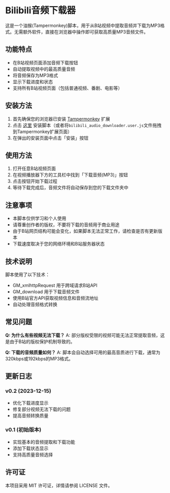 # Bilibili音频下载器

这是一个油猴(Tampermonkey)脚本，用于从B站视频中提取音频并下载为MP3格式。无需额外软件，直接在浏览器中操作即可获取高质量MP3音频文件。

## 功能特点

- 在B站视频页面添加音频下载按钮
- 自动提取视频中的最高质量音频
- 将音频保存为MP3格式
- 显示下载进度和状态
- 支持所有B站视频页面（包括普通视频、番剧、电影等）

## 安装方法

1. 首先确保您的浏览器已安装 [Tampermonkey](https://www.tampermonkey.net/) 扩展
2. 点击 [这里](hhttps://github.com/cheluen/bilibili_onlyddownload_mp3/raw/refs/heads/main/bilibili_audio_downloader.user.js) 安装脚本（或者将`bilibili_audio_downloader.user.js`文件拖拽到Tampermonkey扩展页面）
3. 在弹出的安装页面中点击「安装」按钮

## 使用方法

1. 打开任意B站视频页面
2. 在视频播放器下方的工具栏中找到「下载音频(MP3)」按钮
3. 点击按钮开始下载过程
4. 等待下载完成后，音频文件将自动保存到您的下载文件夹中

## 注意事项

- 本脚本仅供学习和个人使用
- 请尊重创作者的版权，不要将下载的音频用于商业用途
- 由于B站网页结构可能会变化，如果脚本无法正常工作，请检查是否有更新版本
- 下载速度取决于您的网络环境和B站服务器状态

## 技术说明

脚本使用了以下技术：
- GM_xmlhttpRequest 用于跨域请求B站API
- GM_download 用于下载音频文件
- 使用B站官方API获取视频信息和音频流地址
- 自动处理音频格式转换

## 常见问题

**Q: 为什么有些视频无法下载？**
A: 部分版权受限的视频可能无法正常提取音频，这是由于B站的版权保护机制导致的。

**Q: 下载的音频质量如何？**
A: 脚本会自动选择可用的最高音质进行下载，通常为320kbps或192kbps的MP3格式。

## 更新日志

### v0.2 (2023-12-15)
- 优化下载进度显示
- 修复部分视频无法下载的问题
- 提高音频转换质量

### v0.1 (初始版本)
- 实现基本的音频提取和下载功能
- 添加下载状态显示
- 支持高质量音频选择

## 许可证

本项目采用 MIT 许可证，详情请参阅 LICENSE 文件。